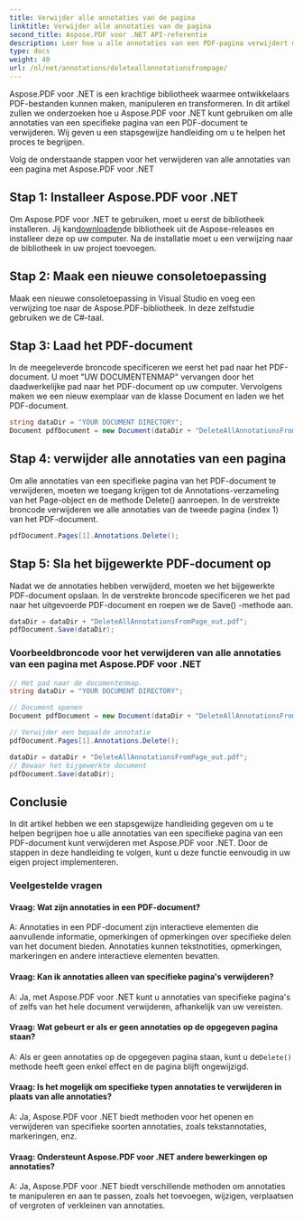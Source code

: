 ```yaml
---
title: Verwijder alle annotaties van de pagina
linktitle: Verwijder alle annotaties van de pagina
second_title: Aspose.PDF voor .NET API-referentie
description: Leer hoe u alle annotaties van een PDF-pagina verwijdert met Aspose.PDF voor .NET met behulp van deze stapsgewijze handleiding.
type: docs
weight: 40
url: /nl/net/annotations/deleteallannotationsfrompage/
---
```

Aspose.PDF voor .NET is een krachtige bibliotheek waarmee ontwikkelaars PDF-bestanden kunnen maken, manipuleren en transformeren. In dit artikel zullen we onderzoeken hoe u Aspose.PDF voor .NET kunt gebruiken om alle annotaties van een specifieke pagina van een PDF-document te verwijderen. Wij geven u een stapsgewijze handleiding om u te helpen het proces te begrijpen.

Volg de onderstaande stappen voor het verwijderen van alle annotaties van een pagina met Aspose.PDF voor .NET

## Stap 1: Installeer Aspose.PDF voor .NET

 Om Aspose.PDF voor .NET te gebruiken, moet u eerst de bibliotheek installeren. Jij kan[downloaden](https://releases.aspose.com/pdf/net/)de bibliotheek uit de Aspose-releases en installeer deze op uw computer. Na de installatie moet u een verwijzing naar de bibliotheek in uw project toevoegen.

## Stap 2: Maak een nieuwe consoletoepassing

Maak een nieuwe consoletoepassing in Visual Studio en voeg een verwijzing toe naar de Aspose.PDF-bibliotheek. In deze zelfstudie gebruiken we de C#-taal.

## Stap 3: Laad het PDF-document

In de meegeleverde broncode specificeren we eerst het pad naar het PDF-document. U moet "UW DOCUMENTENMAP" vervangen door het daadwerkelijke pad naar het PDF-document op uw computer. Vervolgens maken we een nieuw exemplaar van de klasse Document en laden we het PDF-document.

```csharp
string dataDir = "YOUR DOCUMENT DIRECTORY";
Document pdfDocument = new Document(dataDir + "DeleteAllAnnotationsFromPage.pdf");
```

## Stap 4: verwijder alle annotaties van een pagina

Om alle annotaties van een specifieke pagina van het PDF-document te verwijderen, moeten we toegang krijgen tot de Annotations-verzameling van het Page-object en de methode Delete() aanroepen. In de verstrekte broncode verwijderen we alle annotaties van de tweede pagina (index 1) van het PDF-document.

```csharp
pdfDocument.Pages[1].Annotations.Delete();
```

## Stap 5: Sla het bijgewerkte PDF-document op

Nadat we de annotaties hebben verwijderd, moeten we het bijgewerkte PDF-document opslaan. In de verstrekte broncode specificeren we het pad naar het uitgevoerde PDF-document en roepen we de Save() -methode aan.

```csharp
dataDir = dataDir + "DeleteAllAnnotationsFromPage_out.pdf";
pdfDocument.Save(dataDir);
```

### Voorbeeldbroncode voor het verwijderen van alle annotaties van een pagina met Aspose.PDF voor .NET

```csharp
// Het pad naar de documentenmap.
string dataDir = "YOUR DOCUMENT DIRECTORY";

// Document openen
Document pdfDocument = new Document(dataDir + "DeleteAllAnnotationsFromPage.pdf");

// Verwijder een bepaalde annotatie
pdfDocument.Pages[1].Annotations.Delete();

dataDir = dataDir + "DeleteAllAnnotationsFromPage_out.pdf";
// Bewaar het bijgewerkte document
pdfDocument.Save(dataDir);
``` 

## Conclusie

In dit artikel hebben we een stapsgewijze handleiding gegeven om u te helpen begrijpen hoe u alle annotaties van een specifieke pagina van een PDF-document kunt verwijderen met Aspose.PDF voor .NET. Door de stappen in deze handleiding te volgen, kunt u deze functie eenvoudig in uw eigen project implementeren.

### Veelgestelde vragen

#### Vraag: Wat zijn annotaties in een PDF-document?

A: Annotaties in een PDF-document zijn interactieve elementen die aanvullende informatie, opmerkingen of opmerkingen over specifieke delen van het document bieden. Annotaties kunnen tekstnotities, opmerkingen, markeringen en andere interactieve elementen bevatten.

#### Vraag: Kan ik annotaties alleen van specifieke pagina's verwijderen?

A: Ja, met Aspose.PDF voor .NET kunt u annotaties van specifieke pagina's of zelfs van het hele document verwijderen, afhankelijk van uw vereisten.

#### Vraag: Wat gebeurt er als er geen annotaties op de opgegeven pagina staan?

 A: Als er geen annotaties op de opgegeven pagina staan, kunt u de`Delete()` methode heeft geen enkel effect en de pagina blijft ongewijzigd.

#### Vraag: Is het mogelijk om specifieke typen annotaties te verwijderen in plaats van alle annotaties?

A: Ja, Aspose.PDF voor .NET biedt methoden voor het openen en verwijderen van specifieke soorten annotaties, zoals tekstannotaties, markeringen, enz.

#### Vraag: Ondersteunt Aspose.PDF voor .NET andere bewerkingen op annotaties?

A: Ja, Aspose.PDF voor .NET biedt verschillende methoden om annotaties te manipuleren en aan te passen, zoals het toevoegen, wijzigen, verplaatsen of vergroten of verkleinen van annotaties.